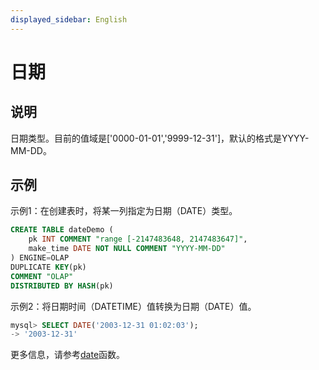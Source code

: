 ```yaml
---
displayed_sidebar: English
---
```


# 日期

## 说明

日期类型。目前的值域是['0000-01-01','9999-12-31']，默认的格式是YYYY-MM-DD。

## 示例

示例1：在创建表时，将某一列指定为日期（DATE）类型。

```SQL
CREATE TABLE dateDemo (
    pk INT COMMENT "range [-2147483648, 2147483647]",
    make_time DATE NOT NULL COMMENT "YYYY-MM-DD"
) ENGINE=OLAP 
DUPLICATE KEY(pk)
COMMENT "OLAP"
DISTRIBUTED BY HASH(pk)
```

示例2：将日期时间（DATETIME）值转换为日期（DATE）值。

```sql
mysql> SELECT DATE('2003-12-31 01:02:03');
-> '2003-12-31'
```

更多信息，请参考[date](../../sql-functions/date-time-functions/date.md)函数。
